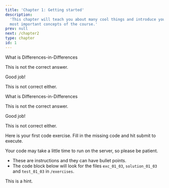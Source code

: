 ```yaml
---
title: 'Chapter 1: Getting started'
description:
  'This chapter will teach you about many cool things and introduce you to the
  most important concepts of the course.'
prev: null
next: /chapter2
type: chapter
id: 1
---
```


<exercise id="1" title="Introduction" type="slides">

<slides source="chapter1_01_introduction">
</slides>

</exercise>

<exercise id="2" title="Getting Started">

What is Differences-in-Differences

<choice>
<opt text="Not This">

This is not the correct answer.

</opt>

<opt text="This" correct="true">

Good job!

</opt>

<opt text="Not This">

This is not correct either.

</opt>
</choice>

</exercise>

<exercise id="3" title="Getting Started">

What is Differences-in-Differences

<choice>
<opt text="Not This">

This is not the correct answer.

</opt>

<opt text="This" correct="true">

Good job!

</opt>

<opt text="Not This">

This is not correct either.

</opt>
</choice>

</exercise>

<exercise id="4" title="First steps">

Here is your first code exercise. Fill in the missing code and hit submit to execute. 

Your code may take a little time to run on the server, so please be patient.

- These are instructions and they can have bullet points.
- The code block below will look for the files `exc_01_03`, `solution_01_03` and
  `test_01_03` in `/exercises`.

<codeblock id="01_03">

This is a hint.

</codeblock>

</exercise>
